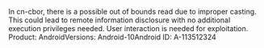 In cn-cbor, there is a possible out of bounds read due to improper casting. This could lead to remote information disclosure with no additional execution privileges needed. User interaction is needed for exploitation. Product: AndroidVersions: Android-10Android ID: A-113512324